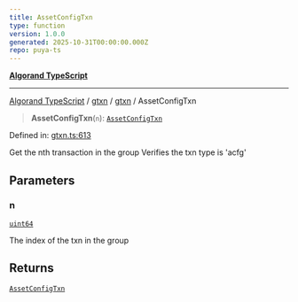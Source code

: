 ```yaml
---
title: AssetConfigTxn
type: function
version: 1.0.0
generated: 2025-10-31T00:00:00.000Z
repo: puya-ts
---
```


[**Algorand TypeScript**](/reference/algorand-typescript/api/readme/)

---

[Algorand TypeScript](docs/_md/modules) / [gtxn](docs/_md/gtxn/README) / [gtxn](/reference/algorand-typescript/api/gtxn/namespaces/gtxn/readme/) / AssetConfigTxn

> **AssetConfigTxn**(`n`): [`AssetConfigTxn`](/reference/algorand-typescript/api/gtxn/namespaces/gtxn/interfaces/assetconfigtxn/)

Defined in: [gtxn.ts:613](https://github.com/algorandfoundation/puya-ts/blob/main/packages/algo-ts/src/gtxn.ts#L613)

Get the nth transaction in the group
Verifies the txn type is 'acfg'

## Parameters

### n

[`uint64`](/reference/algorand-typescript/api/index/type-aliases/uint64/)

The index of the txn in the group

## Returns

[`AssetConfigTxn`](/reference/algorand-typescript/api/gtxn/namespaces/gtxn/interfaces/assetconfigtxn/)
